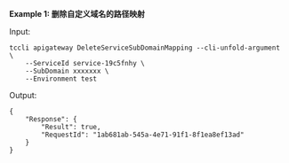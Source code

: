 **Example 1: 删除自定义域名的路径映射**



Input: 

```
tccli apigateway DeleteServiceSubDomainMapping --cli-unfold-argument  \
    --ServiceId service-19c5fnhy \
    --SubDomain xxxxxxx \
    --Environment test
```

Output: 
```
{
    "Response": {
        "Result": true,
        "RequestId": "1ab681ab-545a-4e71-91f1-8f1ea8ef13ad"
    }
}
```

